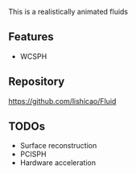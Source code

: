 This is a realistically animated fluids

Features
--------
- WCSPH

Repository
----------
https://github.com/lishicao/Fluid

TODOs
-----
- Surface reconstruction
- PCISPH
- Hardware acceleration
